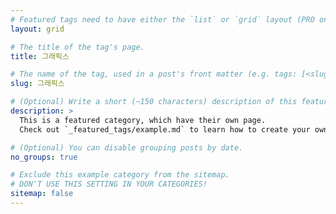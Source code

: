 ```yaml
---
# Featured tags need to have either the `list` or `grid` layout (PRO only).
layout: grid

# The title of the tag's page.
title: 그래픽스

# The name of the tag, used in a post's front matter (e.g. tags: [<slug>]).
slug: 그래픽스

# (Optional) Write a short (~150 characters) description of this featured tag.
description: >
  This is a featured category, which have their own page.
  Check out `_featured_tags/example.md` to learn how to create your own.

# (Optional) You can disable grouping posts by date.
no_groups: true

# Exclude this example category from the sitemap.
# DON'T USE THIS SETTING IN YOUR CATEGORIES!
sitemap: false
---
```

